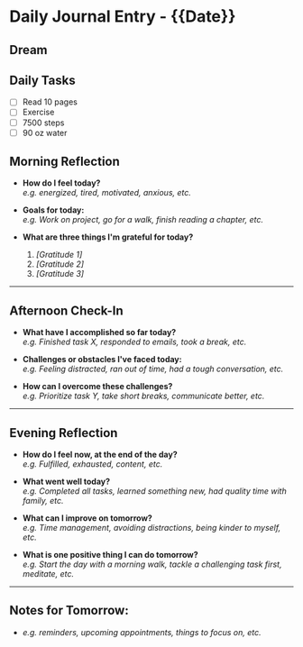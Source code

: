 
# Daily Journal Entry - {{Date}}


## Dream


## Daily Tasks

- [ ] Read 10 pages
- [ ] Exercise
- [ ] 7500 steps
- [ ] 90 oz water 

## Morning Reflection
- **How do I feel today?**  
  _e.g. energized, tired, motivated, anxious, etc._

- **Goals for today:**  
  _e.g. Work on project, go for a walk, finish reading a chapter, etc._

- **What are three things I'm grateful for today?**  
  1. _[Gratitude 1]_
  2. _[Gratitude 2]_
  3. _[Gratitude 3]_

---

## Afternoon Check-In
- **What have I accomplished so far today?**  
  _e.g. Finished task X, responded to emails, took a break, etc._

- **Challenges or obstacles I've faced today:**  
  _e.g. Feeling distracted, ran out of time, had a tough conversation, etc._

- **How can I overcome these challenges?**  
  _e.g. Prioritize task Y, take short breaks, communicate better, etc._

---

## Evening Reflection
- **How do I feel now, at the end of the day?**  
  _e.g. Fulfilled, exhausted, content, etc._

- **What went well today?**  
  _e.g. Completed all tasks, learned something new, had quality time with family, etc._

- **What can I improve on tomorrow?**  
  _e.g. Time management, avoiding distractions, being kinder to myself, etc._

- **What is one positive thing I can do tomorrow?**  
  _e.g. Start the day with a morning walk, tackle a challenging task first, meditate, etc._

---

## Notes for Tomorrow:
- _e.g. reminders, upcoming appointments, things to focus on, etc._
